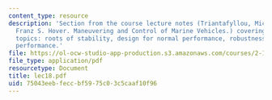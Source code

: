 ```yaml
---
content_type: resource
description: 'Section from the course lecture notes (Triantafyllou, Michael S., and
  Franz S. Hover. Maneuvering and Control of Marine Vehicles.) covering the following
  topics: roots of stability, design for normal performance, robustness and robust
  performance.'
file: https://ol-ocw-studio-app-production.s3.amazonaws.com/courses/2-154-maneuvering-and-control-of-surface-and-underwater-vehicles-13-49-fall-2004/75043eebfeccbf5975c03c5caaf10f96_lec18.pdf
file_type: application/pdf
resourcetype: Document
title: lec18.pdf
uid: 75043eeb-fecc-bf59-75c0-3c5caaf10f96
---
```

